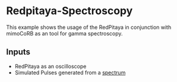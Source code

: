 # Redpitaya-Spectroscopy
This example shows the usage of the RedPitaya in conjunction with mimoCoRB as an tool for gamma spectroscopy.

## Inputs
* RedPitaya as an oscilloscope
* Simulated Pulses generated from a [spectrum](./spectra/README.md)